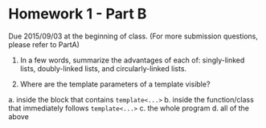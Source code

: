 Homework 1 - Part B
===================

Due 2015/09/03 at the beginning of class.
(For more submission questions, please refer to PartA)

1. In a few words, summarize the advantages of each of: singly-linked lists, doubly-linked lists, and circularly-linked lists.

2. Where are the template parameters of a template visible?

a. inside the block that contains `template<...>`
b. inside the function/class that immediately follows `template<...>`
c. the whole program
d. all of the above

  

